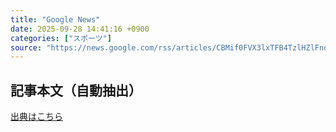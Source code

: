 ```yaml
---
title: "Google News"
date: 2025-09-28 14:41:16 +0900
categories: ["スポーツ"]
source: "https://news.google.com/rss/articles/CBMif0FVX3lxTFB4TzlHZlFndmlWSmowQzhuMU1JVVBuQjByVXN3VGxFMC1rT2NodzBEWmdSbTkzQ1NXdTltSjQyWDF1UThiWEhJbHd0T01iLXpSbUctRWhOZlZ1b0NMT1UtUTFhdUtHbmY2ZWw3OTMzTG1Fb0dDNGdUQ1JvOXNOZU0?oc=5"
---
```


## 記事本文（自動抽出）
<body class="y0K44d EA71Tc" id="readabilityBody"></body>

[出典はこちら](https://news.google.com/rss/articles/CBMif0FVX3lxTFB4TzlHZlFndmlWSmowQzhuMU1JVVBuQjByVXN3VGxFMC1rT2NodzBEWmdSbTkzQ1NXdTltSjQyWDF1UThiWEhJbHd0T01iLXpSbUctRWhOZlZ1b0NMT1UtUTFhdUtHbmY2ZWw3OTMzTG1Fb0dDNGdUQ1JvOXNOZU0?oc=5)
